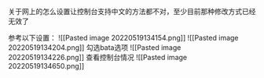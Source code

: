 关于网上的怎么设置让控制台支持中文的方法都不对，至少目前那种修改方式已经无效了

参考以下设置：
![[Pasted image 20220519134154.png]]
![[Pasted image 20220519134204.png]]
勾选bata选项
![[Pasted image 20220519134226.png]]
查看控制台情况
![[Pasted image 20220519134650.png]]